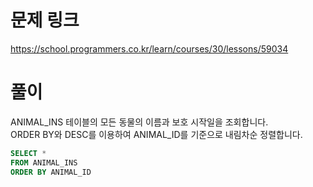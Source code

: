 # 문제 링크
https://school.programmers.co.kr/learn/courses/30/lessons/59034

# 풀이
ANIMAL_INS 테이블의 모든 동물의 이름과 보호 시작일을 조회합니다.  
ORDER BY와 DESC를 이용하여 ANIMAL_ID를 기준으로 내림차순 정렬합니다.

```sql
SELECT *
FROM ANIMAL_INS
ORDER BY ANIMAL_ID
```
